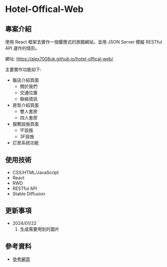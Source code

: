 # Hotel-Offical-Web

## 專案介紹

使用 React 框架去實作一個響應式的旅館網站，並用 JSON Server 模擬 RESTful API 運作的情形。

網址: https://alex7008uk.github.io/hotel-offical-web/

主要實作功能如下:

* 飯店介紹頁面
  * 關於我們
  * 交通位置
  * 聯絡資訊
* 房型介紹頁面
  * 雙人套房
  * 四人套房
* 服務設施頁面
  * 1F設施
  * 3F設施
* 訂房系統功能

## 使用技術

* CSS/HTML/JavaScript
* React
* RWD
* RESTful API
* Stable Diffusion

## 更新事項

* 2024/01/22
    1. 生成需要用到的圖片

## 參考資料

* [參考網頁](https://jiaoxi.orientluxuryhotel.com.tw/contact/)